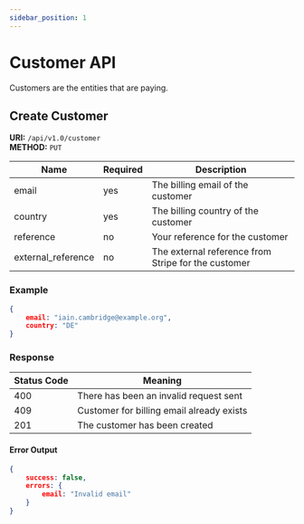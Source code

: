```yaml
---
sidebar_position: 1
---
```

# Customer API

Customers are the entities that are paying. 

## Create Customer

**URI:** `/api/v1.0/customer`<br />
**METHOD:** `PUT`

| Name | Required | Description | 
| --- | --- | --- |
| email | yes | The billing email of the customer |
| country | yes | The billing country of the customer |
| reference | no | Your reference for the customer |
| external_reference | no | The external reference from Stripe for the customer |

### Example

```json
{
    email: "iain.cambridge@example.org",
    country: "DE"
}
```

### Response

| Status Code | Meaning |
| --- | --- |
| 400 | There has been an invalid request sent |
| 409 | Customer for billing email already exists |
| 201 | The customer has been created |

#### Error Output

```json
{
    success: false,
    errors: {
        email: "Invalid email"
    }
}
```